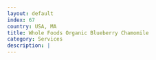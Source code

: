 ```yaml
---
layout: default
index: 67
country: USA, MA
title: Whole Foods Organic Blueberry Chamomile
category: Services
description: |
---
```

